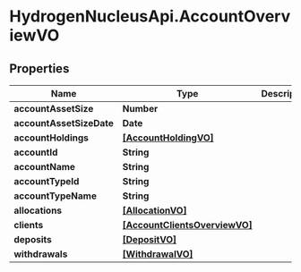 # HydrogenNucleusApi.AccountOverviewVO

## Properties
Name | Type | Description | Notes
------------ | ------------- | ------------- | -------------
**accountAssetSize** | **Number** |  | [optional] 
**accountAssetSizeDate** | **Date** |  | [optional] 
**accountHoldings** | [**[AccountHoldingVO]**](AccountHoldingVO.md) |  | [optional] 
**accountId** | **String** |  | [optional] 
**accountName** | **String** |  | [optional] 
**accountTypeId** | **String** |  | [optional] 
**accountTypeName** | **String** |  | [optional] 
**allocations** | [**[AllocationVO]**](AllocationVO.md) |  | [optional] 
**clients** | [**[AccountClientsOverviewVO]**](AccountClientsOverviewVO.md) |  | [optional] 
**deposits** | [**[DepositVO]**](DepositVO.md) |  | [optional] 
**withdrawals** | [**[WithdrawalVO]**](WithdrawalVO.md) |  | [optional] 


